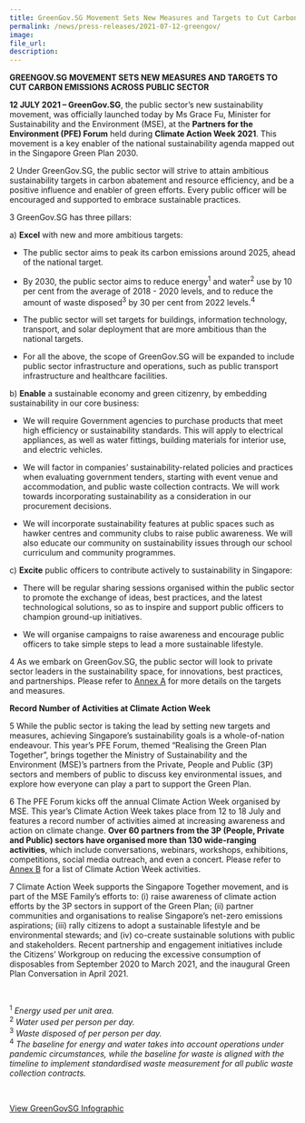 ```yaml
---  
title: GreenGov.SG Movement Sets New Measures and Targets to Cut Carbon Emissions Across Public Sector 
permalink: /news/press-releases/2021-07-12-greengov/
image:  
file_url:  
description:  
---  
```


**GREENGOV.SG MOVEMENT SETS NEW MEASURES AND TARGETS TO CUT CARBON EMISSIONS ACROSS PUBLIC SECTOR**

**12 JULY 2021 – GreenGov.SG**, the public sector’s new sustainability movement, was officially launched today by Ms Grace Fu, Minister for Sustainability and the Environment (MSE), at the **Partners for the Environment (PFE) Forum** held during **Climate Action Week 2021**. This movement is a key enabler of the national sustainability agenda mapped out in the Singapore Green Plan 2030. 

2	Under GreenGov.SG, the public sector will strive to attain ambitious sustainability targets in carbon abatement and resource efficiency, and be a positive influence and enabler of green efforts. Every public officer will be encouraged and supported to embrace sustainable practices.    

3	GreenGov.SG has three pillars:

a)	**Excel** with new and more ambitious targets:

- The public sector aims to peak its carbon emissions around 2025, ahead of the national target.

- By 2030, the public sector aims to reduce energy<sup>1</sup> and water<sup>2</sup> use by 10 per cent from the average of 2018 - 2020 levels, and to reduce the amount of waste disposed<sup>3</sup> by 30 per cent from 2022 levels.<sup>4</sup>    

- The public sector will set targets for buildings, information technology, transport, and solar deployment that are more ambitious than the national targets. 

- For all the above, the scope of GreenGov.SG will be expanded to include public sector infrastructure and operations, such as public transport infrastructure and healthcare facilities.

b)	**Enable** a sustainable economy and green citizenry, by embedding sustainability in our core business:

- We will require Government agencies to purchase products that meet high efficiency or sustainability standards. This will apply to electrical appliances, as well as water fittings, building materials for interior use, and electric vehicles.

- We will factor in companies’ sustainability-related policies and practices when evaluating government tenders, starting with event venue and accommodation, and public waste collection contracts. We will work towards incorporating sustainability as a consideration in our procurement decisions.

- We will incorporate sustainability features at public spaces such as hawker centres and community clubs to raise public awareness. We will also educate our community on sustainability issues through our school curriculum and community programmes.  

c)	**Excite** public officers to contribute actively to sustainability in Singapore:

- There will be regular sharing sessions organised within the public sector to promote the exchange of ideas, best practices, and the latest technological solutions, so as to inspire and support public officers to champion ground-up initiatives.

- We will organise campaigns to raise awareness and encourage public officers to take simple steps to lead a more sustainable lifestyle. 

4	As we embark on GreenGov.SG, the public sector will look to private sector leaders in the sustainability space, for innovations, best practices, and partnerships. Please refer to [Annex A](/files/caw-media-release-annex-a.pdf) for more details on the targets and measures.

**Record Number of Activities at Climate Action Week**

5	While the public sector is taking the lead by setting new targets and measures, achieving Singapore’s sustainability goals is a whole-of-nation endeavour. This year’s PFE Forum, themed “Realising the Green Plan Together”, brings together the Ministry of Sustainability and the Environment (MSE)’s partners from the Private, People and Public (3P) sectors and members of public to discuss key environmental issues, and explore how everyone can play a part to support the Green Plan. 

6	The PFE Forum kicks off the annual Climate Action Week organised by MSE. This year’s Climate Action Week takes place from 12 to 18 July and features a record number of activities aimed at increasing awareness and action on climate change. **Over 60 partners from the 3P (People, Private and Public) sectors have organised more than 130 wide-ranging activities**, which include conversations, webinars, workshops, exhibitions, competitions, social media outreach, and even a concert. Please refer to [Annex B](../../files/caw_list_highlights.pdf) for a list of Climate Action Week activities.

7	Climate Action Week supports the Singapore Together movement, and is part of the MSE Family’s efforts to: (i) raise awareness of climate action efforts by the 3P sectors in support of the Green Plan; (ii) partner communities and organisations to realise Singapore’s net-zero emissions aspirations; (iii) rally citizens to adopt a sustainable lifestyle and be environmental stewards; and (iv) co-create sustainable solutions with public and stakeholders. Recent partnership and engagement initiatives include the Citizens’ Workgroup on reducing the excessive consumption of disposables from September 2020 to March 2021, and the inaugural Green Plan Conversation in April 2021.



<br>

<sup>1</sup> *Energy used per unit area.*<br>
<sup>2</sup> *Water used per person per day.*<br>
<sup>3</sup> *Waste disposed of per person per day.*<br>
<sup>4</sup> *The baseline for energy and water takes into account operations under pandemic circumstances, while the baseline for waste is aligned with the timeline to implement standardised waste measurement for all public waste collection contracts.*<br>

<br>

[View GreenGovSG Infographic](../../files/greengov-infographic.pdf)
